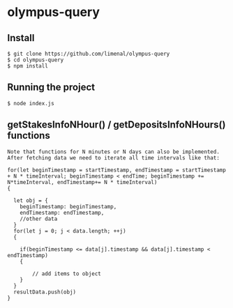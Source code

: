 # olympus-query

## Install

    $ git clone https://github.com/limenal/olympus-query
    $ cd olympus-query
    $ npm install
    
## Running the project

    $ node index.js
## getStakesInfoNHour() / getDepositsInfoNHours() functions

    Note that functions for N minutes or N days can also be implemented. After fetching data we need to iterate all time intervals like that:
    
    for(let beginTimestamp = startTimestamp, endTimestamp = startTimestamp + N * timeInterval; beginTimestamp < endTime; beginTimestamp += N*timeInterval, endTimestamp+= N * timeInterval)
    {
      
      let obj = {
        beginTimestamp: beginTimestamp,
        endTimestamp: endTimestamp,
        //other data
      }
      for(let j = 0; j < data.length; ++j)
      {
        
        if(beginTimestamp <= data[j].timestamp && data[j].timestamp < endTimestamp)
        {

            // add items to object
        }
      }
      resultData.push(obj)
    }